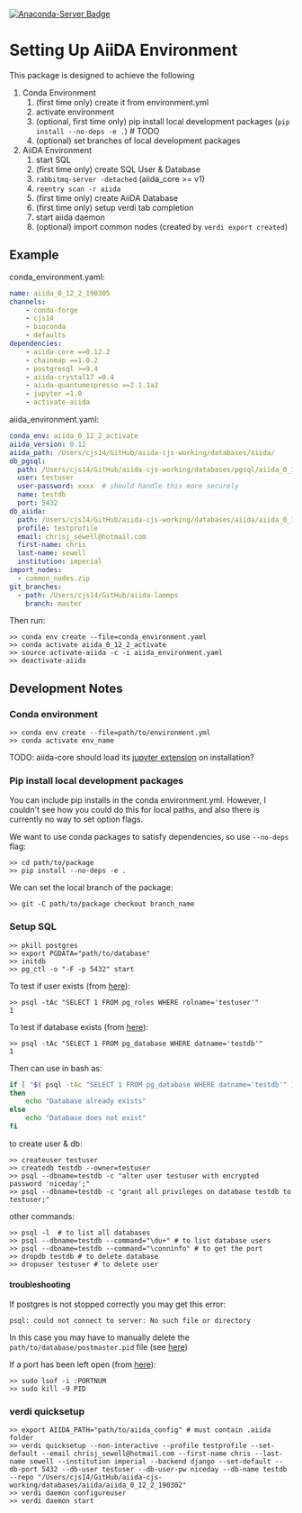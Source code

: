 [![Anaconda-Server Badge](https://anaconda.org/cjs14/activate-aiida/badges/version.svg)](https://anaconda.org/cjs14/activate-aiida)

# Setting Up AiiDA Environment

This package is designed to achieve the following

1. Conda Environment
   1. (first time only) create it from environment.yml
   2. activate environment
   3. (optional, first time only) pip install local development packages (`pip install --no-deps -e .`)  # TODO
   4. (optional) set branches of local development packages
2. AiiDA Environment
   1. start SQL
   2. (first time only) create SQL User & Database
   3. `rabbitmq-server -detached` (aiida_core >= v1)
   4. `reentry scan -r aiida`
   5. (first time only) create AiiDA Database
   6. (first time only) setup verdi tab completion
   7. start aiida daemon
   8. (optional) import common nodes (created by `verdi export created`)

## Example

conda_environment.yaml:

```yaml
name: aiida_0_12_2_190305
channels:
    - conda-forge
    - cjs14
    - bioconda
    - defaults
dependencies:
    - aiida-core ==0.12.2
    - chainmap ==1.0.2
    - postgresql >=9.4
    - aiida-crystal17 =0.4
    - aiida-quantumespresso ==2.1.1a2
    - jupyter =1.0
    - activate-aiida
```

aiida_environment.yaml:

```yaml
conda_env: aiida_0_12_2_activate
aiida_version: 0.12
aiida_path: /Users/cjs14/GitHub/aiida-cjs-working/databases/aiida/
db_pgsql:
  path: /Users/cjs14/GitHub/aiida-cjs-working/databases/pgsql/aiida_0_12_2_190305
  user: testuser
  user-password: xxxx  # should handle this more securely
  name: testdb
  port: 5432  
db_aiida:
  path: /Users/cjs14/GitHub/aiida-cjs-working/databases/aiida/aiida_0_12_2_190305
  profile: testprofile
  email: chrisj_sewell@hotmail.com
  first-name: chris
  last-name: sewell
  institution: imperial
import_nodes:
  - common_nodes.zip
git_branches:
  - path: /Users/cjs14/GitHub/aiida-lammps
    branch: master
```

Then run:

```console
>> conda env create --file=conda_environment.yaml
>> conda activate aiida_0_12_2_activate
>> source activate-aiida -c -i aiida_environment.yaml
>> deactivate-aiida
```

## Development Notes

### Conda environment

    >> conda env create --file=path/to/environment.yml
    >> conda activate env_name

TODO: aiida-core should load its [jupyter extension](https://aiida-core.readthedocs.io/en/stable/installation/installation.html#using-aiida-in-jupyter) on installation?

### Pip install local development packages

You can include pip installs in the conda environment.yml.
However, I couldn't see how you could do this for local paths,
and also there is currently no way to set option flags.

We want to use conda packages to satisfy dependencies, so use `--no-deps` flag:

    >> cd path/to/package
    >> pip install --no-deps -e .

We can set the local branch of the package:

    >> git -C path/to/package checkout branch_name

### Setup SQL

    >> pkill postgres
    >> export PGDATA="path/to/database"
    >> initdb
    >> pg_ctl -o "-F -p 5432" start

To test if user exists (from [here](https://stackoverflow.com/a/8546783/5033292)):

    >> psql -tAc "SELECT 1 FROM pg_roles WHERE rolname='testuser'"
    1

To test if database exists (from [here](https://stackoverflow.com/a/17757560/5033292)):

    >> psql -tAc "SELECT 1 FROM pg_database WHERE datname='testdb'"
    1

Then can use in bash as:

```bash
if [ "$( psql -tAc "SELECT 1 FROM pg_database WHERE datname='testdb'" )" = '1' ]
then
    echo "Database already exists"
else
    echo "Database does not exist"
fi
```

to create user & db:

    >> createuser testuser
    >> createdb testdb --owner=testuser
    >> psql --dbname=testdb -c "alter user testuser with encrypted password 'niceday';"
    >> psql --dbname=testdb -c "grant all privileges on database testdb to testuser;"

other commands:

    >> psql -l  # to list all databases
    >> psql --dbname=testdb --command="\du+" # to list database users
    >> psql --dbname=testdb --command="\conninfo" # to get the port
    >> dropdb testdb # to delete database
    >> dropuser testuser # to delete user

#### troubleshooting

If postgres is not stopped correctly you may get this error:

    psql: could not connect to server: No such file or directory

In this case you may have to manually delete the
`path/to/database/postmaster.pid` file (see [here](https://stackoverflow.com/a/13573207/5033292))

If a port has been left open (from [here](https://stackoverflow.com/a/17703016/5033292)):

    >> sudo lsof -i :PORTNUM
    >> sudo kill -9 PID

### verdi quicksetup

    >> export AIIDA_PATH="path/to/aiida_config" # must contain .aiida folder
    >> verdi quicksetup --non-interactive --profile testprofile --set-default --email chrisj_sewell@hotmail.com --first-name chris --last-name sewell --institution imperial --backend django --set-default --db-port 5432 --db-user testuser --db-user-pw niceday --db-name testdb --repo "/Users/cjs14/GitHub/aiida-cjs-working/databases/aiida/aiida_0_12_2_190302"
    >> verdi daemon configureuser
    >> verdi daemon start
